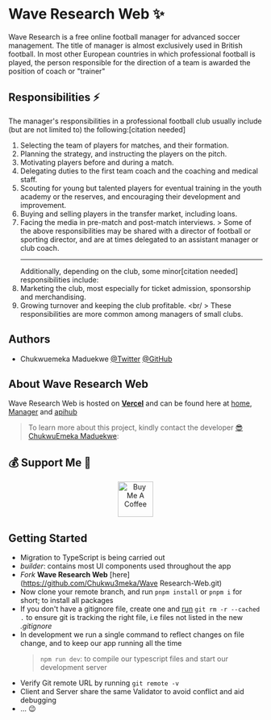 # Wave Research Web ✨

Wave Research is a free online football manager for advanced soccer management. The title of manager is almost exclusively used in British football. In most other European countries in which professional football is played, the person responsible for the direction of a team is awarded the position of coach or "trainer"

## Responsibilities ⚡

The manager's responsibilities in a professional football club usually include (but are not limited to) the following:[citation needed]

1. Selecting the team of players for matches, and their formation.
2. Planning the strategy, and instructing the players on the pitch.
3. Motivating players before and during a match.
4. Delegating duties to the first team coach and the coaching and medical staff.
5. Scouting for young but talented players for eventual training in the youth academy or the reserves, and encouraging their development and improvement.
6. Buying and selling players in the transfer market, including loans.
7. Facing the media in pre-match and post-match interviews. > Some of the above responsibilities may be shared with a director of football or sporting director, and are at times delegated to an assistant manager or club coach. <hr/> Additionally, depending on the club, some minor[citation needed] responsibilities include:
8. Marketing the club, most especially for ticket admission, sponsorship and merchandising.
9. Growing turnover and keeping the club profitable. <br/ > These responsibilities are more common among managers of small clubs.

## Authors

- Chukwuemeka Maduekwe [@Twitter](https://www.twitter.com/Chukwu3meka) [@GitHub](https://github.com/Chukwu3meka)

## About Wave Research Web

Wave Research Web is hosted on **[Vercel](https://vercel.com/)** and can be found here at [home](https://www.waverd.com), [Manager](https://manager.waverd.com/) and [apihub](https://hub.waverd.com/)

> To learn more about this project, kindly contact the developer [😎 ChukwuEmeka Maduekwe](https://www.linkedin.com/in/chukwu3meka/):

## 💰 Support Me 👋

<p align="center">
<a href="https://www.buymeacoffee.com/chukwu3meka" target="_blank"><img src="https://cdn.buymeacoffee.com/buttons/v2/default-yellow.png" alt="Buy Me A Coffee" height="70" ></a>
</p>

## Getting Started

- Migration to TypeScript is being carried out
- _builder_: contains most UI components used throughout the app
- _Fork_ **Wave Research Web** [here](https://github.com/Chukwu3meka/Wave Research-Web.git)
- Now clone your remote branch, and run `pnpm install` or `pnpm i` for short; to install all packages
- If you don't have a gitignore file, create one and [run](https://sigalambigha.home.blog/2020/03/11/how-to-refresh-gitignore/) `git rm -r --cached .` to ensure git is tracking the right file, i.e files not listed in the new _.gitignore_
- In development we run a single command to reflect changes on file change, and to keep our app running all the time
  > `npm run dev`: to compile our typescript files and start our development server
- Verify Git remote URL by running `git remote -v`
- Client and Server share the same Validator to avoid conflict and aid debugging
- ...
  😉
